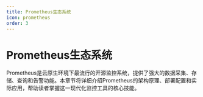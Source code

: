 ```yaml
---
title: Prometheus生态系统
icon: prometheus
order: 3
---
```


# Prometheus生态系统

Prometheus是云原生环境下最流行的开源监控系统，提供了强大的数据采集、存储、查询和告警功能。本章节将详细介绍Prometheus的架构原理、部署配置和实际应用，帮助读者掌握这一现代化监控工具的核心技能。
